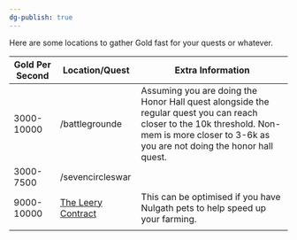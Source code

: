 ```yaml
---
dg-publish: true
---
```


Here are some locations to gather Gold fast for your quests or whatever.

| Gold Per Second | Location/Quest                                                     | Extra Information                                                                                                                                                                            |
| --------------- | ------------------------------------------------------------------ | -------------------------------------------------------------------------------------------------------------------------------------------------------------------------------------------- |
| 3000-10000      | /battlegrounde                                                     | Assuming you are doing the Honor Hall quest alongside the regular quest you can reach closer to the 10k threshold. Non-mem is more closer to 3-6k as you are not doing the honor hall quest. |
| 3000-7500       | /sevencircleswar                                                   |                                                                                                                                                                                              |
| 9000-10000      | [The Leery Contract](https://aqwwiki.wikidot.com/nulgath-s-quests) | This can be optimised if you have Nulgath pets to help speed up your farming.                                                                                                                |
|                 |                                                                    |                                                                                                                                                                                              |
